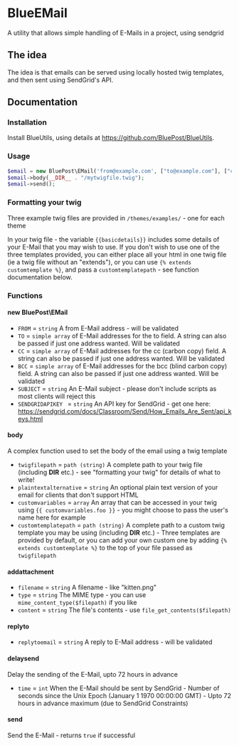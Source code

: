 # BlueEMail
A utility that allows simple handling of E-Mails in a project, using sendgrid

## The idea
The idea is that emails can be served using locally hosted twig templates, and then sent using SendGrid's API.

## Documentation
### Installation
Install BlueUtils, using details at https://github.com/BluePost/BlueUtils.

### Usage
```php
$email = new BluePost\EMail('from@example.com', ["to@example.com"], ["cc@example.com"], ["bcc@example.com"], 'Greetings from BlueUtils BlueEMail');
$email->body(__DIR__ . "/mytwigfile.twig");
$email->send();
```
### Formatting your twig
Three example twig files are provided in `/themes/examples/` - one for each theme

In your twig file - the variable `{{basicdetails}}` includes some details of your E-Mail that you may wish to use.
If you don't wish to use one of the three templates provided, you can either place all your html in one twig file (ie a twig file without an "extends"), or you can use `{% extends customtemplate %}`, and pass a `customtemplatepath` - see function documentation below.

### Functions
#### new BluePost\EMail
* `FROM` = `string` A from E-Mail address - will be validated
* `TO` = `simple array` of E-Mail addresses for the to field. A string can also be passed if just one address wanted. Will be validated
* `CC` = `simple array` of E-Mail addresses for the cc (carbon copy) field. A string can also be passed if just one address wanted. Will be validated
* `BCC` = `simple array` of E-Mail addresses for the bcc (blind carbon copy) field. A string can also be passed if just one address wanted. Will be validated
* `SUBJECT` = `string` An E-Mail subject - please don't include scripts as most clients will reject this
* `SENDGRIDAPIKEY ` = `string` An API key for SendGrid - get one here: https://sendgrid.com/docs/Classroom/Send/How_Emails_Are_Sent/api_keys.html
#### body

A complex function used to set the body of the email using a twig template
* `twigfilepath` = `path (string)` A complete path to your twig file (including __DIR__ etc.) - see "formatting your twig" for details of what to write!
* `plaintextalternative` = `string` An optional plain text version of your email for clients that don't support HTML
* `customvariables` = `array` An array that can be accessed in your twig using `{{ customvariables.foo }}` - you might choose to pass the user's name here for example
* `customtemplatepath` = `path (string)` A complete path to a custom twig template you may be using (including __DIR__ etc.) - Three templates are provided by default, or you can add your own custom one by adding `{% extends customtemplate %}` to the top of your file passed as `twigfilepath`

#### addattachment
* `filename` = `string` A filename - like "kitten.png"
* `type` = `string` The MIME type - you can use `mime_content_type($filepath)` if you like
* `content` = `string` The file's contents - use `file_get_contents($filepath)`
#### replyto
* `replytoemail` = `string` A reply to E-Mail address - will be validated

#### delaysend
Delay the sending of the E-Mail, upto 72 hours in advance
* `time` = `int` When the E-Mail should be sent by SendGrid - Number of seconds since the Unix Epoch (January 1 1970 00:00:00 GMT) - Upto 72 hours in advance maximum (due to SendGrid Constraints)

#### send
Send the E-Mail - returns `true` if successful
